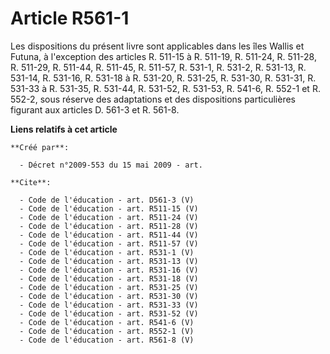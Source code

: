 # Article R561-1

Les dispositions du présent livre sont applicables dans les îles Wallis et Futuna, à l'exception des articles R. 511-15 à R.
511-19, R. 511-24, R. 511-28, R. 511-29, R. 511-44, R. 511-45, R. 511-57, R. 531-1, R. 531-2, R. 531-13, R. 531-14, R.
531-16, R. 531-18 à R. 531-20, R. 531-25, R. 531-30, R. 531-31, R. 531-33 à R. 531-35, R. 531-44, R. 531-52, R. 531-53, R.
541-6, R. 552-1 et R. 552-2, sous réserve des adaptations et des dispositions particulières figurant aux articles D. 561-3 et
R. 561-8.

**Liens relatifs à cet article**

	**Créé par**:

	  - Décret n°2009-553 du 15 mai 2009 - art.

	**Cite**:

	  - Code de l'éducation - art. D561-3 (V)
	  - Code de l'éducation - art. R511-15 (V)
	  - Code de l'éducation - art. R511-24 (V)
	  - Code de l'éducation - art. R511-28 (V)
	  - Code de l'éducation - art. R511-44 (V)
	  - Code de l'éducation - art. R511-57 (V)
	  - Code de l'éducation - art. R531-1 (V)
	  - Code de l'éducation - art. R531-13 (V)
	  - Code de l'éducation - art. R531-16 (V)
	  - Code de l'éducation - art. R531-18 (V)
	  - Code de l'éducation - art. R531-25 (V)
	  - Code de l'éducation - art. R531-30 (V)
	  - Code de l'éducation - art. R531-33 (V)
	  - Code de l'éducation - art. R531-52 (V)
	  - Code de l'éducation - art. R541-6 (V)
	  - Code de l'éducation - art. R552-1 (V)
	  - Code de l'éducation - art. R561-8 (V)
